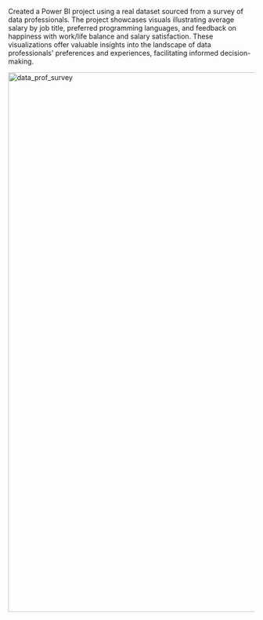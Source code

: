 Created a Power BI project using a real dataset sourced from a survey of data professionals. The project showcases visuals illustrating average salary by job title, preferred programming languages, and feedback on happiness with work/life balance and salary satisfaction. 
These visualizations offer valuable insights into the landscape of data professionals' preferences and experiences, facilitating informed decision-making.

<img width="1100" alt="data_prof_survey" src="https://github.com/anamariadanila/Data-Professional-Survey-Breakdown/assets/79076623/5e9d35d4-5f29-4da8-a74d-b6639bb9311a">
